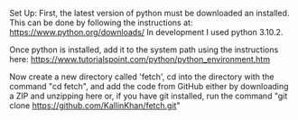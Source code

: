 Set Up:
First, the latest version of python must be downloaded an installed. This can be done by following the instructions at: 
https://www.python.org/downloads/
In development I used python 3.10.2.

Once python is installed, add it to the system path using the instructions here: 
https://www.tutorialspoint.com/python/python_environment.htm

Now create a new directory called 'fetch', cd into the directory with the command "cd fetch", and add the code from
GitHub either by downloading a ZIP and unzipping here or, if you have git installed, run the command 
"git clone https://github.com/KallinKhan/fetch.git"
